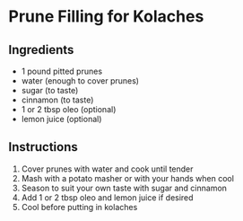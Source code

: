 # Prune Filling for Kolaches

## Ingredients

- 1 pound pitted prunes
- water (enough to cover prunes)
- sugar (to taste)
- cinnamon (to taste)
- 1 or 2 tbsp oleo (optional)
- lemon juice (optional)

## Instructions

1. Cover prunes with water and cook until tender
2. Mash with a potato masher or with your hands when cool
3. Season to suit your own taste with sugar and cinnamon
4. Add 1 or 2 tbsp oleo and lemon juice if desired
5. Cool before putting in kolaches
